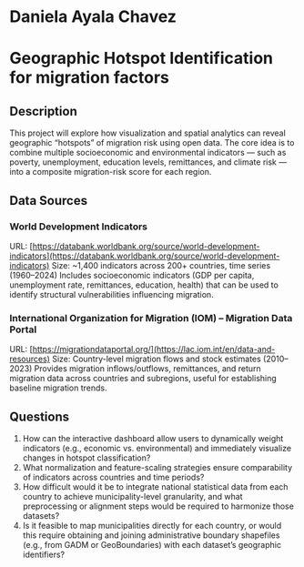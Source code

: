 # Daniela Ayala Chavez 
# Geographic Hotspot Identification for migration factors

## Description
This project will explore how visualization and spatial analytics can reveal geographic “hotspots” of migration risk using open data. The core idea is to combine multiple socioeconomic and environmental indicators — such as poverty, unemployment, education levels, remittances, and climate risk — into a composite migration-risk score for each region.

## Data Sources

### World Development Indicators
URL: [https://databank.worldbank.org/source/world-development-indicators](https://databank.worldbank.org/source/world-development-indicators)
Size: ~1,400 indicators across 200+ countries, time series (1960–2024)
Includes socioeconomic indicators (GDP per capita, unemployment rate, remittances, education, health) that can be used to identify structural vulnerabilities influencing migration.

### International Organization for Migration (IOM) – Migration Data Portal
URL: [https://migrationdataportal.org/](https://lac.iom.int/en/data-and-resources)
Size: Country-level migration flows and stock estimates (2010–2023)
Provides migration inflows/outflows, remittances, and return migration data across countries and subregions, useful for establishing baseline migration trends.

## Questions

1. How can the interactive dashboard allow users to dynamically weight indicators (e.g., economic vs. environmental) and immediately visualize changes in hotspot classification?
2. What normalization and feature-scaling strategies ensure comparability of indicators across countries and time periods?
3. How difficult would it be to integrate national statistical data from each country to achieve municipality-level granularity, and what preprocessing or alignment steps would be required to harmonize those datasets?
4. Is it feasible to map municipalities directly for each country, or would this require obtaining and joining administrative boundary shapefiles (e.g., from GADM or GeoBoundaries) with each dataset’s geographic identifiers?
